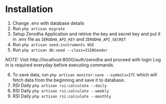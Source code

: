 # Installation
1. Change .env with database details
2. Run `php artisan migrate`
3. Setup Zerodha Application and retrive the key and secret key and put it in .env file as `ZERODHA_API_KEY` and `ZERODHA_API_SECRET`
4. Run `php artisan seed:instruments NSE`
5. Run `php artisan db:seed --class=ISINSeeder`

*NOTE:* Visit http://localhost:8000/auth/zerodha and proceed with login
Log in is required everyday before executing commands.

6. To save data, run `php artisan monitor:save --symbols=ITC` which will fetch data from the beginning and save it to database.
7.  RSI Daily  `php artisan rsi:calculate --daily`
8.  RSI Daily  `php artisan rsi:calculate --weekly`
9.  RSI Daily  `php artisan rsi:calculate --monthly`